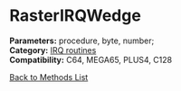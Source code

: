 # RasterIRQWedge

**Parameters:** procedure, byte, number;  
**Category:** [IRQ routines](../categories/irq_routines.md)  
**Compatibility:** C64, MEGA65, PLUS4, C128  


[Back to Methods List](../../SUMMARY.md)
